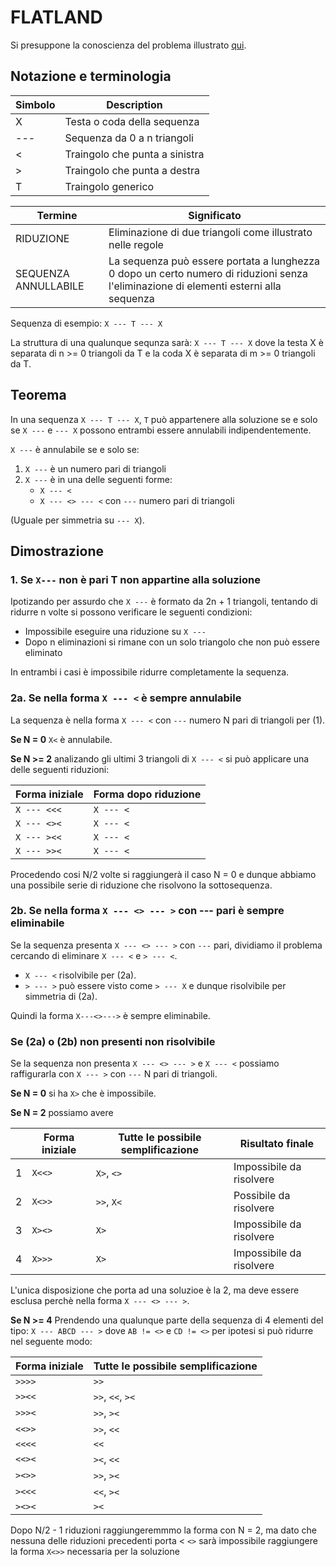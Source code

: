 # FLATLAND
Si presuppone la conoscienza del problema illustrato [qui](https://github.com/NicolaToscan/ASD_1920/blob/master/4_flatland/flatland%20(it).pdf).

## Notazione e terminologia
| Simbolo | Description |
| ----------- | ----------- |
| X | Testa o coda della sequenza |
| --- | Sequenza da 0 a n triangoli |
| < | Traingolo che punta a sinistra |
| > | Traingolo che punta a destra |
| T | Traingolo generico |

| Termine | Significato |
| ----------- | ----------- |
| RIDUZIONE | Eliminazione di due triangoli come illustrato nelle regole |
| SEQUENZA ANNULLABILE | La sequenza può essere portata a lunghezza 0 dopo un certo numero di riduzioni senza l'eliminazione di elementi esterni alla sequenza

Sequenza di esempio:
`X --- T --- X`




La struttura di una qualunque sequnza sarà:
`X --- T --- X`
dove la testa X è separata di n >= 0 triangoli da T e la coda X è separata di m >= 0 triangoli da T.



## Teorema
In una sequenza `X --- T --- X`, `T` può appartenere alla soluzione se e solo se `X ---` e `--- X` possono entrambi essere annulabili indipendentemente.

`X ---` è annulabile se e solo se:
1. `X ---` è un numero pari di triangoli
2. `X ---` è in una delle seguenti forme:
   - `X --- <`
   - `X --- <> --- <` con `---` numero pari di triangoli

(Uguale per simmetria su `--- X`).

## Dimostrazione
<!-- dim che devono essere eliminate ind. -->

### 1. Se `X---` non è pari T non appartine alla soluzione
Ipotizando per assurdo che `X ---` è formato da 2n + 1 triangoli, tentando di ridurre n volte si possono verificare le seguenti condizioni:
- Impossibile eseguire una riduzione su `X ---`
- Dopo n eliminazioni si rimane con un solo triangolo che non può essere eliminato

In entrambi i casi è impossibile ridurre completamente la sequenza.


### 2a. Se nella forma `X --- <` è  sempre annulabile
La sequenza è nella forma `X --- <` con `---` numero N pari di triangoli per (1).

**Se N = 0** `X<` è annulabile.

**Se N >= 2** analizando gli ultimi 3 triangoli di `X --- <` si può applicare una delle seguenti riduzioni:

| Forma iniziale | Forma dopo riduzione |
| ----------- | ----------- |
| `X --- <<<` | `X --- <` |
| `X --- <><` | `X --- <` |
| `X --- ><<` | `X --- <` |
| `X --- >><` | `X --- <` |

Procedendo cosi N/2 volte si raggiungerà il caso N = 0 e dunque abbiamo una possibile serie di riduzione che risolvono la sottosequenza.

### 2b. Se nella forma `X --- <> --- >` con --- pari è sempre eliminabile
Se la sequenza presenta `X --- <> --- >` con `---` pari, dividiamo il problema cercando di eliminare `X --- <` e `> --- <`.
- `X --- <` risolvibile per (2a).
- `> --- >` può essere visto come `> --- X` e dunque risolvibile per simmetria di (2a).

Quindi la forma `X---<>--->` è sempre eliminabile.


### Se (2a) o (2b) non presenti non risolvibile
Se la sequenza non presenta `X --- <> --- >` e `X --- <` possiamo raffigurarla con `X --- >` con `---` N pari di triangoli.

**Se N = 0** si ha `X>` che è impossibile.

**Se N = 2** possiamo avere

|   | Forma iniziale | Tutte le possibile semplificazione | Risultato finale |
| - | ----------- | ----------- | ----------- |
| 1 | `X<<>` | `X>`, `<>` | Impossibile da risolvere |
| 2 | `X<>>` | `>>`, `X<` | Possibile da risolvere |
| 3 | `X><>` | `X>` | Impossibile da risolvere |
| 4 | `X>>>` |  `X>` | Impossibile da risolvere |

L'unica disposizione che porta ad una soluzioe è la 2, ma deve essere esclusa perchè nella forma `X --- <> --- >`.

**Se N >= 4**
Prendendo una qualunque parte della sequenza di 4 elementi del tipo: `X --- ABCD --- >` dove `AB != <>` e `CD != <>` per ipotesi
si può ridurre nel seguente modo:

| Forma iniziale | Tutte le possibile semplificazione |
| ----------- | ----------- |
| `>>>>` | `>>` |
| `>><<` | `>>`, `<<`, `><` |
| `>>><` | `>>`, `><`|
| `<<>>` | `>>`, `<<` |
| `<<<<` | `<<` |
| `<<><` | `><`, `<<` |
| `><>>` | `>>`, `><` |
| `><<<` | `<<`, `><` |
| `><><` | `><` |

Dopo N/2 - 1 riduzioni raggiungeremmmo la forma con N = 2, ma dato che nessuna delle riduzioni precedenti porta < `<>` sarà impossibile raggiungere la forma `X<>>` necessaria per la soluzione